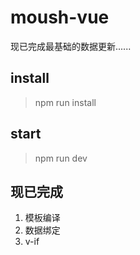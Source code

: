 <!--
 * @Author: 某时橙
 * @Date: 2021-10-13 21:35:58
 * @LastEditTime: 2021-10-28 23:06:43
 * @LastEditors: your name
 * @Description: 请添加介绍
 * @FilePath: \moush-vue-test\README.md
 * 可以输入预定的版权声明、个性签名、空行等
-->
# moush-vue
现已完成最基础的数据更新......

## install
> npm run install
## start
> npm run dev

## 现已完成
1. 模板编译
2. 数据绑定
3. v-if